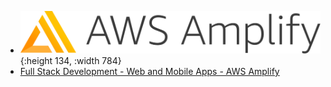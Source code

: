 - ![aws amplify.png](../assets/aws_amplify_1687622275923_0.png){:height 134, :width 784}
- [Full Stack Development - Web and Mobile Apps - AWS Amplify](https://aws.amazon.com/amplify/)